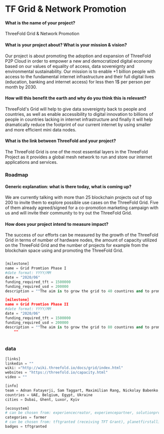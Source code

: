 # TF Grid & Network Promotion
#### What is the name of your project?

ThreeFold Grid & Network Promotion

#### What is your project about? What is your mission & vision?

Our project is about promoting the adoption and expansion of ThreeFold P2P Cloud in order to empower a new and democratized digital economy based on our values of equality of access, data sovereignty and environmental sustainability. Our mission is to enable +1 billion people with access to the fundamental internet infrastructure and their full digital lives (education, banking and internet access) for less then 1$ per person per month by 2030.

#### How will this benefit the earth and why do you think this is relevant? 

ThreeFold's Grid will help to give data sovereignty back to people and countries, as well as enable accessibility to digital innovation to billions of people in countries lacking in internet infrastructure and finally it will help dramatically reduce the footprint of our current internet by using smaller and more efficient mini data nodes. 

#### What is the link between ThreeFold and your project? 

The ThreeFold Grid is one of the most essential layers in the ThreeFold Project as it provides a global mesh network to run and store our internet applications and services.


### Roadmap

#### Generic explanation: what is there today, what is coming up?

We are currently talking with more than 25 blockchain projects out of top 200 to invite them to explore possible use cases on the ThreeFold Grid. Five of them already agreed/signed for a co-promotion marketing campaign with us and will invite their community to try out the ThreeFold Grid. 

#### How does your project intend to measure impact?

The success of our efforts can be measured by the growth of the ThreeFold Grid in terms of number of hardware nodes, the amount of capacity utilized on the ThreeFold Grid and the number of projects for example from the blockchain space using and promoting the ThreeFold Grid.
```python

[milestone]
name = Grid Promtion Phase I
#date format: YYYY/MM 
date = "2020/06"
funding_required_tft = 1500000
funding_required_usd = 200000
description = ""The aim is to grow the grid to 40 countires and to promote ThreeFold developer audiences in the blockchain and cloud space with a minumum of 15 blockchain projects utilizing the grid as well as 15 cloud based intitatives by August 2020"

[milestone]
name = Grid Promtion Phase II
#date format: YYYY/MM 
date = "2020/06"
funding_required_tft = 1500000
funding_required_usd = 200000
description = ""The aim is to grow the grid to 80 countires and to promote ThreeFold developer audiences in the blockchain and cloud space with a minumum of 30 blockchain projects utilizing the grid as well as 30 cloud based intitatives by Dec 2020"
    ""
    
```

### data

```python
[links]
linkedin = ""
wiki: ="http://wiki.threefold.io/docs/grid/index.html"
websites = "https://threefold.io/capacity.html"
video = "" 

[info]
team = Adnan Fatayerji, Sam Taggart, Maximilian Rang, Nickolay Babenko, Gloria Anne 
countries = UAE, Belgium, Egypt, Ukraine
cities = Dubai, Ghent, Luxor, Kyiv

[ecosystem]
# can be chosen from: experiencecreator, experiencepartner, solutionprovider, farmer, systemintegrator
categories = farmer
# can be chosen from: tftgranted (receiving TFT Grant), planetfirstalliance (memeber of Planet First Alliance)
badges = tftgranted 

```
